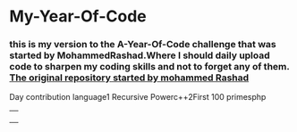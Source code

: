 <html>
<body>
<h1>My-Year-Of-Code</h1>
<h3>this is my version to the A-Year-Of-Code challenge that was started by MohammedRashad.Where I should daily upload code to sharpen my coding skills and not to forget any of them.<a href= "https://github.com/MohammedRashad/A-Year-of-Code">
The original repository started by mohammed Rashad 
</a></h3>
<table>
<th>
<tr> Day</tr>
<tr> contribution</tr>
<tr> language</tr>
</th>
<td>
<tr>1</tr>
<tr> Recursive Power</tr>
<tr>c++</tr>
</td>
<td>
<tr>2</tr>
<tr>First 100 primes</tr>
<tr>php</tr>
</td>
</table>
</body>
</html>
